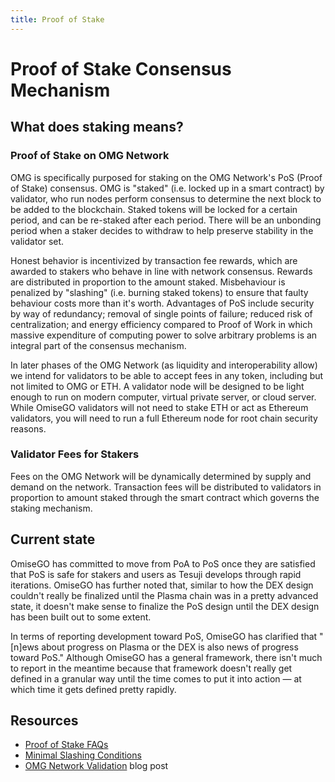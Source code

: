 ```yaml
---
title: Proof of Stake
---
```


# Proof of Stake Consensus Mechanism

## What does staking means?

### Proof of Stake on OMG Network

OMG is specifically purposed for staking on the OMG Network's PoS (Proof of Stake) consensus. OMG is "staked" (i.e. locked up in a smart contract) by validator, who run nodes perform consensus to determine the next block to be added to the blockchain. Staked tokens will be locked for a certain period, and can be re-staked after each period. There will be an unbonding period when a staker decides to withdraw to help preserve stability in the validator set.

Honest behavior is incentivized by transaction fee rewards, which are awarded to stakers who behave in line with network consensus. Rewards are distributed in proportion to the amount staked. Misbehaviour is penalized by "slashing" (i.e. burning staked tokens) to ensure that faulty behaviour costs more than it's worth. Advantages of PoS include security by way of redundancy; removal of single points of failure; reduced risk of centralization; and energy efficiency compared to Proof of Work in which massive expenditure of computing power to solve arbitrary problems is an integral part of the consensus mechanism.

In later phases of the OMG Network (as liquidity and interoperability allow) we intend for validators to be able to accept fees in any token, including but not limited to OMG or ETH. A validator node will be designed to be light enough to run on modern computer, virtual private server, or cloud server. While OmiseGO validators will not need to stake ETH or act as Ethereum validators, you will need to run a full Ethereum node for root chain security reasons.

### Validator Fees for Stakers

Fees on the OMG Network will be dynamically determined by supply and demand on the network. Transaction fees will be distributed to validators in proportion to amount staked through the smart contract which governs the staking mechanism.


## Current state

OmiseGO has committed to move from PoA to PoS once they are satisfied that PoS is safe for stakers and users as Tesuji develops through rapid iterations. OmiseGO has further noted that, similar to how the DEX design couldn't really be finalized until the Plasma chain was in a pretty advanced state, it doesn't make sense to finalize the PoS design until the DEX design has been built out to some extent.

In terms of reporting development toward PoS, OmiseGO has clarified that "[n]ews about progress on Plasma or the DEX is also news of progress toward PoS." Although OmiseGO has a general framework, there isn't much to report in the meantime because that framework doesn't really get defined in a granular way until the time comes to put it into action — at which time it gets defined pretty rapidly.


## Resources

* [Proof of Stake FAQs](https://github.com/ethereum/wiki/wiki/Proof-of-Stake-FAQs)
* [Minimal Slashing Conditions](https://medium.com/@VitalikButerin/minimal-slashing-conditions-20f0b500fc6c)
* [OMG Network Validation](https://blog.omisego.network/omg-network-validation-f935523086db) blog post
